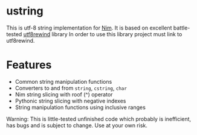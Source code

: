
ustring
=======

This is utf-8 string implementation for [Nim](http://nim-lang.org). It is based on excellent
battle-tested [utf8rewind](https://bitbucket.org/knight666/utf8rewind) library
In order to use this library project must link to utf8rewind.

Features
========

* Common string manipulation functions
* Converters to and from `string`, `cstring`, `char`
* Nim string slicing with roof (^) operator
* Pythonic string slicing with negative indexes
* String manipulation functions using inclusive ranges

Warning:
This is little-tested unfinished code which probably is inefficient, has bugs and is subject to change. Use at your own risk.
